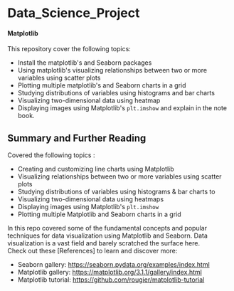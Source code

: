 # Data_Science_Project
#### Matplotlib
This repository cover the following topics:

- Install the matplotlib's and Seaborn packages
- Using matplotlib's visualizing relationships between two or more variables using scatter plots
- Plotting multiple matplotlib's and Seaborn charts in a grid
- Studying distributions of variables using histograms and  bar charts
- Visualizing two-dimensional data using heatmap
- Displaying images using Matplotlib's `plt.imshow` and explain in the note book.

## Summary and Further Reading

Covered the following topics :

- Creating and customizing line charts using Matplotlib
- Visualizing relationships between two or more variables using scatter plots
- Studying distributions of variables using histograms & bar charts to
- Visualizing two-dimensional data using heatmaps
- Displaying images using Matplotlib's `plt.imshow`
- Plotting multiple Matplotlib and Seaborn charts in a grid

In this repo covered some of the fundamental concepts and popular techniques for data visualization using Matplotlib and Seaborn. Data visualization is a vast field and barely scratched the surface here. 
<br> Check out these [References] to learn and discover more:

- Seaborn gallery: https://seaborn.pydata.org/examples/index.html
- Matplotlib gallery: https://matplotlib.org/3.1.1/gallery/index.html
- Matplotlib tutorial: https://github.com/rougier/matplotlib-tutorial
